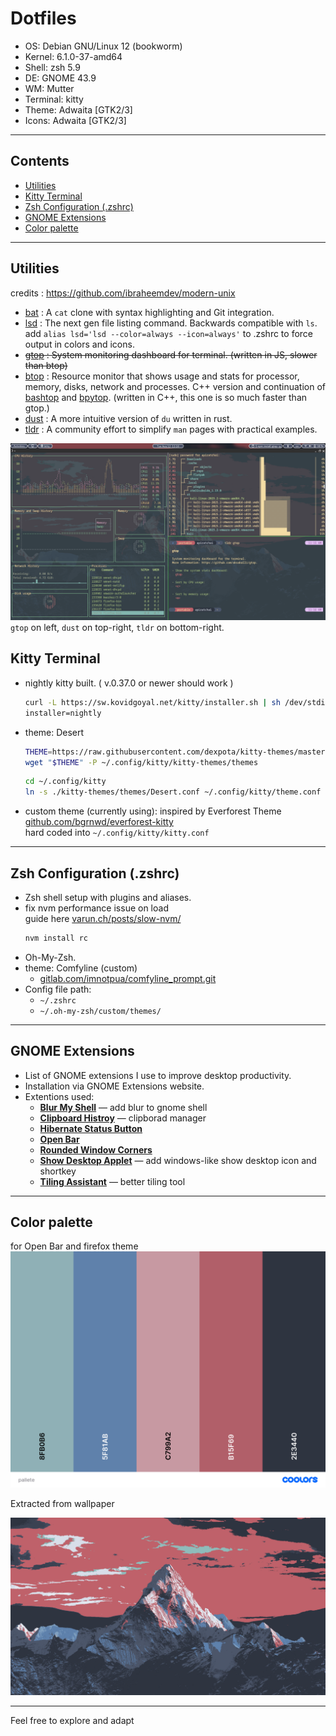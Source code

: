 # Dotfiles

- OS: Debian GNU/Linux 12 (bookworm)
- Kernel: 6.1.0-37-amd64
- Shell: zsh 5.9 
- DE: GNOME 43.9
- WM: Mutter
- Terminal: kitty
- Theme: Adwaita [GTK2/3]
- Icons: Adwaita [GTK2/3]
---

## Contents
- [Utilities](#utilities)
- [Kitty Terminal](#kitty-terminal)  
- [Zsh Configuration (.zshrc)](#zsh-configuration-zshrc)  
- [GNOME Extensions](#gnome-extensions)
- [Color palette](#color-palette)

---

## Utilities
credits : https://github.com/ibraheemdev/modern-unix 
- [bat](https://github.com/sharkdp/bat) : A `cat` clone with syntax highlighting and Git integration.
- [lsd](https://github.com/Peltoche/lsd) : The next gen file listing command. Backwards compatible with `ls`.  
add `alias lsd='lsd --color=always --icon=always'` to .zshrc to force output in colors and icons.
- ~~[gtop](https://github.com/aksakalli/gtop) : System monitoring dashboard for terminal. (written in JS, slower than btop)~~
- [btop](https://github.com/aristocratos/btop) : Resource monitor that shows usage and stats for processor, memory, disks, network and processes.
C++ version and continuation of [bashtop](https://github.com/aristocratos/bashtop) and [bpytop](https://github.com/aristocratos/bpytop). (written in C++, this one is so much faster than gtop.)
- [dust](https://github.com/bootandy/dust) : A more intuitive version of `du` written in rust.
- [tldr](https://github.com/tldr-pages/tldr) : A community effort to simplify `man` pages with practical examples.

![screenshot1](other/screenshot1.png "screenshot1")  
`gtop` on left, `dust` on top-right, `tldr` on bottom-right.

## Kitty Terminal

- nightly kitty built. ( v.0.37.0 or newer should work )
    ```bash
    curl -L https://sw.kovidgoyal.net/kitty/installer.sh | sh /dev/stdin \
    installer=nightly
    ```
- theme: Desert

    ```bash
    THEME=https://raw.githubusercontent.com/dexpota/kitty-themes/master/themes/Desert.conf
    wget "$THEME" -P ~/.config/kitty/kitty-themes/themes
    ```
    ```bash
    cd ~/.config/kitty
    ln -s ./kitty-themes/themes/Desert.conf ~/.config/kitty/theme.conf
    ```
- custom theme (currently using): inspired by Everforest Theme  
[github.com/bgrnwd/everforest-kitty](https://github.com/bgrnwd/everforest-kitty)  
hard coded into `~/.config/kitty/kitty.conf`

---

## Zsh Configuration (.zshrc)

- Zsh shell setup with plugins and aliases.
- fix nvm performance issue on load  
    guide here [varun.ch/posts/slow-nvm/](https://varun.ch/posts/slow-nvm/)
    ```bash
    nvm install rc
- Oh-My-Zsh.
- theme: Comfyline (custom)
    - [gitlab.com/imnotpua/comfyline_prompt.git](https://gitlab.com/imnotpua/comfyline_prompt)
- Config file path:
    - `~/.zshrc`
    - `~/.oh-my-zsh/custom/themes/`


---

## GNOME Extensions

- List of GNOME extensions I use to improve desktop productivity.  
- Installation via GNOME Extensions website.
- Extentions used:  
  - [**Blur My Shell**](https://github.com/aunetx/blur-my-shell) — add blur to gnome shell  
  - [**Clipboard Histroy**](https://github.com/SUPERCILEX/gnome-clipboard-history) — clipborad manager
  - [**Hibernate Status Button**](https://github.com/arelange/gnome-shell-extension-hibernate-status)
  - [**Open Bar**](https://github.com/neuromorph/openbar)
  - [**Rounded Window Corners**](https://github.com/yilozt/rounded-window-corners)
  - [**Show Desktop Applet**](https://github.com/Valent-in/Show-Desktop-Applet) — add windows-like show desktop icon and shortkey
  - [**Tiling Assistant**](https://github.com/Leleat/Tiling-Assistant) — better tiling tool

---

## Color palette
for Open Bar and firefox theme
![palette](other/pallete.png "palette")  
  
Extracted from wallpaper
  
![wallpaper](wallpaper/wallpaper.png "wallpaper")

---

Feel free to explore and adapt

